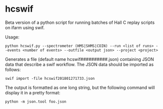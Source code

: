 # hcswif
Beta version of a python script for running batches of Hall C replay scripts
on ifarm using swif.

Usage:
```
python hcswif.py --spectrometer (HMS|SHMS|COIN) --run <list of runs> --events <number of events> --outfile <output json> --project <project>
```

Generates a file (default name hcswif##########.json) containing JSON data that
describe a swif workflow. The JSON data should be imported as follows:
```
swif import -file hcswif201801271733.json
```

The output is formatted as one long string, but the following command will
display it in a pretty format:
```
python -m json.tool foo.json
```
